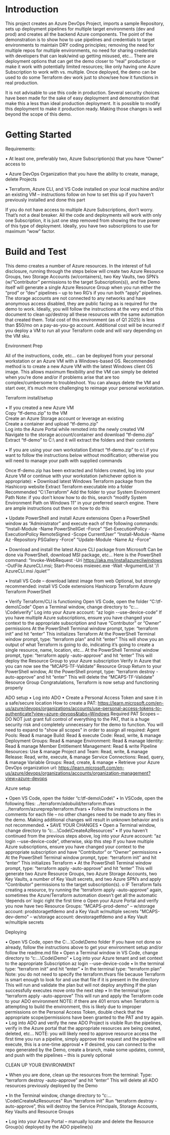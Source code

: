 # Introduction 
This project creates an Azure DevOps Project, imports a sample Repository, sets up deployment pipelines for multiple target environments (dev and prod) and creates all the backend Azure components.  The point of the demonstration is to show how to use pipelines and credentials to target environments to maintain DRY coding principles; removing the need for multiple repos for multiple environments, no need for sharing credentials with developers that can leak/wind up getting misused, etc…  There are deployment options that can get the demo closer to “real” production or make it work with potentially limited resources; like only having one Azure Subscription to work with vs. multiple.  Once deployed, the demo can be used to do some Terraform dev work just to show/see how it functions in real production.

It is not advisable to use this code in production.  Several security choices have been made for the sake of easy deployment and demonstration that make this a less than ideal production deployment.  It is possible to modify this deployment to make it production ready.  Making those changes is well beyond the scope of this demo.

# Getting Started

Requirements:

•	At least one, preferably two, Azure Subscription(s) that you have “Owner” access to

•	Azure DevOps Organization that you have the ability to create, manage, delete Projects

•	Terraform, Azure CLI, and VS Code installed on your local machine and/or an existing VM – instructions follow on how to set this up if you haven’t previously installed and done this part

If you do not have access to multiple Azure Subscriptions, don’t worry.  That’s not a deal breaker.  All the code and deployments will work with only one Subscription, it is just one step removed from showing the true power of this type of deployment.  Ideally, you have two subscriptions to use for maximum “wow” factor.  

# Build and Test

This demo creates a number of Azure resources.  In the interest of full disclosure, running through the steps below will create two Azure Resource Groups, two Storage Accounts (w/containers), two Key Vaults, two SPN’s (w/”Contributor” permissions to the target Subscription(s)), and the Demo itself will generate a single Azure Resource Group when you run either the “prod” or “dev” pipelines – up to two RG’s if you run both “apply” pipelines.  The storage accounts are not connected to any networks and have anonymous access disabled, they are public facing as is required for the demo to work.  Ideally, you will follow the instructions at the very end of this document to clean up/destroy all these resources with the same automation that created them.  Total cost of this environment (as of Q1 2025) is less than $50/mo on a pay-as-you-go account.  Additional cost will be incurred if you deploy a VM to run all your Terraform code and will vary depending on the VM sku.

Environment Prep

All of the instructions, code, etc… can be deployed from your personal workstation or an Azure VM with a Windows-based OS.  Recommended method is to create a new Azure VM with the latest Windows client OS image.  This allows maximum flexibility and the VM can simply be deleted when you’re done and/or if problems arise that are too complex/cumbersome to troubleshoot.  You can always delete the VM and start over, it’s much more challenging to reimage your personal workstation.

Terraform install/setup

•	If you created a new Azure VM<br>
	    Copy “tf-demo.zip” to the VM<br>
	    Create an Azure Storage account or leverage an existing<br>
	    Create a container and upload “tf-demo.zip”<br>
    	Log into the Azure Portal while remoted into the newly created VM<br>
    	Navigate to the storage account/container and download “tf-demo.zip”<br>
    	Extract “tf-demo” to C:\ and it will extract the folders and their contents<br>

•	If you are using your own workstation
        Extract “tf-demo.zip” to c:\ if you want to follow the instructions below without modification; otherwise you will need to manage your path with supplied commands

Once tf-demo.zip has been extracted and folders created, log into your Azure VM or continue with your workstation (whichever option is appropriate):
•	Download latest Windows Terraform package from the Hashicorp website
       	Extract Terraform executable into a folder
            Recommended “C:\Terraform”
        Add the folder to your System Environment Path
        	Note: if you don’t know how to do this, search “modify System Environment Path on Windows 11” in your preferred search engine.  There are ample instructions out there on how to do this

•	Update PowerShell and install Azure extensions
    	Open a PowerShell window as “Administrator” and execute each of the following commands:
        	“Install-Module -Name PowerShellGet -Force”
	        “Set-ExecutionPolicy -ExecutionPolicy RemoteSigned -Scope CurrentUser”
	        “Install-Module -Name Az -Repository PSGallery -Force”
	        “Update-Module -Name Az -Force”

•	Download and install the latest Azure CLI package from Microsoft
    	Can be done via PowerShell, download MSI package, etc…
            Here is the PowerShell command: “Invoke-WebRequest -Uri https://aka.ms/installazurecliwindows -OutFile AzureCLI.msi; Start-Process msiexec.exe -Wait -ArgumentList '/I AzureCLI.msi /quiet'”

•	Install VS Code – download latest image from web
    	Optional, but strongly recommended: install VS Code extensions
	        Hashicorp Terraform
	        Azure Terraform
	        PowerShell

•	Verify Terraform/CLI is functioning
    	Open VS Code, open the folder “C:\tf-demo\Code”
	    Open a Terminal window, change directory to “c:…\Code\verify”
	    Log into your Azure account: “az login --use-device-code”
	        If you have multiple Azure subscriptions, ensure you have changed your context to the appropriate subscription and have “Contributor” or “Owner” permissions
	    At the PowerShell Terminal window prompt, type: “terraform init” and hit “enter”
	        This initializes Terraform
	    At the PowerShell Terminal window prompt, type: “terraform plan” and hit “enter”
	        This will show you an output of what Terraform is going to do, indicating it’s going to create a single resource, name, location, etc…
    	At the PowerShell Terminal window prompt, type: “terraform apply -auto-approve” and hit “enter”
        	This will deploy the Resource Group to your Azure subscription
	    Verify in Azure that you can now see the “MCAPS-TF-Validate” Resource Group
	    Return to your PowerShell window, At the PowerShell prompt, type: “terraform destroy -auto-approve” and hit “enter”
	        This will delete the “MCAPS-TF-Validate” Resource Group
	    Congratulations, Terraform is now setup and functioning properly

ADO setup
•	Log into ADO
•	Create a Personal Access Token and save it in a safe/secure location
	    How to create a PAT: https://learn.microsoft.com/en-us/azure/devops/organizations/accounts/use-personal-access-tokens-to-authenticate?view=azure-devops&tabs=Windows
	    Required PAT Scopes – DO NOT just grant full control of everything to the PAT, that is a huge security risk and completely unnecessary for the demo to function. You will need to expand to "show all scopes" in order to assign all required:
	        Agent Pools: Read & manage
            Build: Read & execute
	        Code: Read, write, & manage
	        Deployment Groups: Read & manage
	        Environment: Read & manage
	        Identity: Read & manage
	        Member Entitlement Management: Read & write
	        Pipeline Resources: Use & manage
	        Project and Team: Read, write, & manage
	        Release: Read, write, execute, & manage
            Service Connections: Read, query, & manage
	        Variable Groups: Read, create, & manage
•	Retrieve your Azure DevOps organization url:
	    https://learn.microsoft.com/en-us/azure/devops/organizations/accounts/organization-management?view=azure-devops

Azure setup

•	Open VS Code, open the folder “c:\tf-demo\Code\”
•	In VSCode, open the following files:
    	../terraform/adobuild/terraform.tfvars
    	../terraform/azureprep/terraform.tfvars
•	Follow the instructions in the comments for each file – no other changes need to be made to any files in the demo.  Making additional changes will result in unknown behavior and is not recommended.
•	SAVE YOUR CHANGES
•	Open a Terminal window, change directory to “c:…\Code\CreateAzResources”
•	If you haven’t continued from the previous steps above, log into your Azure account: “az login --use-device-code”, otherwise, skip this step
    	If you have multiple Azure subscriptions, ensure you have changed your context to the appropriate subscription and have “Contributor” or “Owner” permissions
•	At the PowerShell Terminal window prompt, type: “terraform init” and hit “enter”
    	This initializes Terraform
•	At the PowerShell Terminal window prompt, type: “terraform apply -auto-approve” and hit “enter”
    	This will generate two Azure Resource Groups, two Azure Storage Accounts, two Key Vaults, a number of Key Vault secrets, and two Azure SPN’s and apply “Contributor” permissions to the target subscription(s).
o	IF Terraform fails creating a resource, try running the “terraform apply -auto-approve” again, sometimes the Azure/Terraform automation doesn’t get all the automatic ‘depends on’ logic right the first time
o	Open your Azure Portal and verify you now have two Resource Groups:
    	"MCAPS-prod-demo" – w/storage account: prodstoragetfdemo and a Key Vault w/multiple secrets
    	"MCAPS-dev-demo" – w/storage account: devstoragetfdemo and a Key Vault w/multiple secrets

Deploying

•	Open VS Code, open the C:…\Code\Demo folder
	    If you have not done so already, follow the instructions above to get your environment setup and/or follow the readme.md file
•	Open a Terminal window in VS Code, change directory to “c:…\Code\Demo”
•	Log into your Azure tenant and set context to the appropriate Subscription
	    az login --use-device-code
•	In the terminal type: “terraform init” and hit “enter”
•	In the terminal type: “terraform plan”
	    Note: you do not need to specify the terraform.tfvars file because Terraform is smart enough to look for and use that file if it is present in the directory
	    This will run and validate the plan but will not deploy anything
	    If the plan successfully executes move onto the next step
•	In the terminal type: “terraform apply -auto-approve”
	    This will run and apply the Terraform code to your ADO environment
	    NOTE: if there are 401 errors when Terraform is attempting to build the environment, this is likely due to improper permissions on the Personal Access Token, double check that the appropriate scope/permissions have been granted to the PAT and try again.
•	Log into ADO and verify the new ADO Project is visible
	    Run the pipelines, verify in the Azure portal that the appropriate resources are being created, deleted, etc…
        NOTE: you will likely need to approve resource access the first time you run a pipeline, simply approve the request and the pipeline will execute, this is a one-time approval
•	If desired, you can connect to the repo generated by the Demo, create a branch, make some updates, commit, and push with the pipelines – this is purely optional

CLEAN UP YOUR ENVIRONMENT

•	When you are done, clean up the resources from the terminal:
	    Type: “terraform destroy -auto-approve” and hit “enter”
	        This will delete all ADO resources previously deployed by the Demo

•	In the Terminal window, change directory to “c:…\Code\CreateAzResources”
	    Run “terraform init”
	    Run “terraform destroy -auto-approve”, this will destroy the Service Principals, Storage Accounts, Key Vaults and Resource Groups

•	Log into your Azure Portal – manually locate and delete the Resource Group(s) deployed by the ADO pipeline(s)


